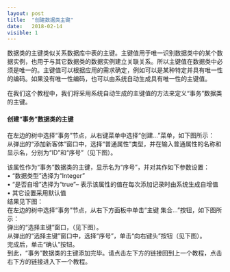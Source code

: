 ```yaml
---
layout: post
title:  "创建数据类主键"
date:   2018-02-14
visible: 1
---
```


数据类的主键类似关系数据库中表的主键。主键值用于唯一识别数据类中的某个数据实例，也用于与其它数据类的数据实例建立关联关系。所以主键值在数据类中必须是唯一的。主键值可以根据应用的需求确定，例如可以是某种特定并具有唯一性的编码。如果没有唯一性编码，也可以由系统自动生成具有唯一性的主键值。

在我们这个教程中，我们将采用系统自动生成的主键值的方法来定义“事务”数据类的主键。

#### 创建“事务”数据类的主键

在左边的树中选择“事务”节点，从右键菜单中选择“创建...”菜单，如下图所示：<br>
<img src="{{'/assets/img/2018-2-13 创建普通属性1.png' | prepend: site.baseurl }}" alt=""><br>
从弹出的“添加新客体”窗口中，选择“普通属性”类型，并在输入普通属性的名称和显示名，分别为“ID”和“序号”（见下图）。<br>
<img src="{{'/assets/img/2018-2-13 创建普通属性2.png' | prepend: site.baseurl }}" alt="">

该属性作为“事务”数据类的主键，显示名为“序号”，并对其作如下参数设置：<br>
•	“数据类型”选择为“Integer”<br>
•	“是否自增”选择为“true”– 表示该属性的值在每次添加记录时由系统生成自增值<br>
•	其它设置采用默认值<br>
结果见下图：<br>
<img src="{{'/assets/img/2018-2-13 创建普通属性3.png' | prepend: site.baseurl }}" alt=""><br>
在左边的树中选择“事务”节点，从右下方面板中单击“主键 集合...”按钮，如下图所示：<br>
<img src="{{'/assets/img/2018-2-14 创建数据类主键1.png' | prepend: site.baseurl }}" alt=""><br>
弹出的“选择主键”窗口，（见下图）。<br>
<img src="{{'/assets/img/2018-2-14 创建数据类主键2.png' | prepend: site.baseurl }}" alt=""><br>
从弹出的“选择主键”窗口中，选择“序号”，单击“向右键头”按钮（见下图）。<br>
<img src="{{'/assets/img/2018-2-14 创建数据类主键3.png' | prepend: site.baseurl }}" alt=""><br>
完成后，单击“确认”按钮。<br>
到此，“事务”数据类的主键添加完毕。请点击左下方的链接回到上一个教程，点击右下方的链接进入下一个教程。





